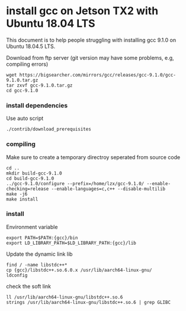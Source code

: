 # install gcc on Jetson TX2 with Ubuntu 18.04 LTS

This document is to help people struggling with installing gcc 9.1.0 on Ubuntu 18.04.5 LTS.

Download from ftp server (git version may have some problems, e.g, compiling errors)

```
wget https://bigsearcher.com/mirrors/gcc/releases/gcc-9.1.0/gcc-9.1.0.tar.gz
tar zxvf gcc-9.1.0.tar.gz
cd gcc-9.1.0
```

### install dependencies

Use auto script
```
./contrib/download_prerequisites
```

### compiling

Make sure to create a temporary directroy seperated from source code
```
cd .. 
mkdir build-gcc-9.1.0
cd build-gcc-9.1.0
../gcc-9.1.0/configure --prefix=/home/lzx/gcc-9.1.0/ --enable-checking=release --enable-languages=c,c++ --disable-multilib
make -j6
make install
```

### install

Environment variable
```
export PATH=$PATH:{gcc}/bin
export LD_LIBRARY_PATH=$LD_LIBRARY_PATH:{gcc}/lib
```

Update the dynamic link lib
```
find / -name libstdc++*
cp {gcc}/libstdc++.so.6.0.x /usr/lib/aarch64-linux-gnu/
ldconfig
```

check the soft link
```
ll /usr/lib/aarch64-linux-gnu/libstdc++.so.6
strings /usr/lib/aarch64-linux-gnu/libstdc++.so.6 | grep GLIBC
```